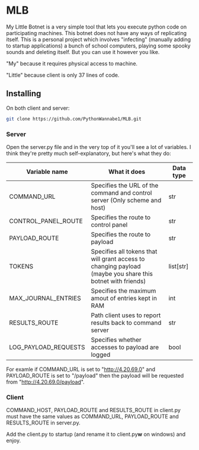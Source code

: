 # MLB
My Little Botnet is a very simple tool that lets you execute python code on participating machines. 
This botnet does not have any ways of replicating itself. This is a personal project which involves 
"infecting" (manually adding to startup applications) a bunch of school computers, playing some
spooky sounds and deleting itself. But you can use it however you like.

"My" because it requires physical access to machine.

"Little" because client is only 37 lines of code.

## Installing

On both client and server:
```bash
git clone https://github.com/PythonWannabe1/MLB.git
```

### Server

Open the server.py file and in the very top of it you'll see a lot of variables. I think
they're pretty much self-explanatory, but here's what they do:


|Variable name|What it does|Data type|
|---|---|---|
|COMMAND_URL|Specifies the URL of the command and control server (Only scheme and host)|str|
|CONTROL_PANEL_ROUTE|Specifies the route to control panel|str|
|PAYLOAD_ROUTE|Specifies the route to payload|str|
|TOKENS|Specifies all tokens that will grant access to changing payload (maybe you share this botnet with friends)|list[str]|
|MAX_JOURNAL_ENTRIES|Specifies the maximum amout of entries kept in RAM|int|
|RESULTS_ROUTE|Path client uses to report results back to command server|str|
|LOG_PAYLOAD_REQUESTS|Specifies whether accesses to payload are logged|bool|

For examle if COMMAND_URL is set to "http://4.20.69.0" and PAYLOAD_ROUTE is set
to "/payload" then the payload will be requested from "http://4.20.69.0/payload".

### Client

COMMAND_HOST, PAYLOAD_ROUTE and RESULTS_ROUTE in client.py must have the same values as COMMAND_URL, 
PAYLOAD_ROUTE and RESULTS_ROUTE in server.py.

Add the client.py to startup (and rename it to client.py**w** on windows) and enjoy.
